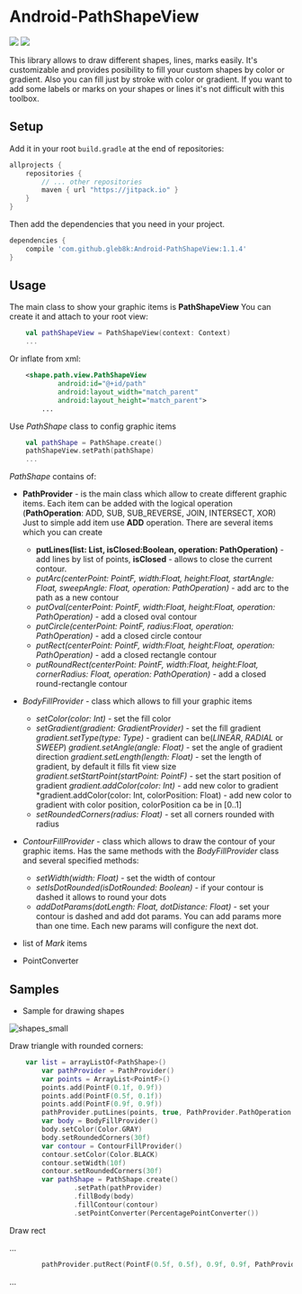 # Android-PathShapeView
[![](https://jitpack.io/v/gleb8k/Android-PathShapeView.svg)](https://jitpack.io/#gleb8k/Android-PathShapeView)
[![](https://img.shields.io/badge/license-MIT-blue.svg)](https://github.com/gleb8k/Android-PathShapeView/blob/master/LICENSE)

This library allows to draw different shapes, lines, marks easily. It's customizable and provides posibility to fill your custom shapes by color or gradient. Also you can fill just by stroke with color or gradient. If you want to add some labels or marks on your shapes or lines it's not difficult with this toolbox.

## Setup

Add it in your root `build.gradle` at the end of repositories:

```gradle
allprojects {
	repositories {
		// ... other repositories
		maven { url "https://jitpack.io" }
	}
}
```
Then add the dependencies that you need in your project.

```gradle
dependencies {
	compile 'com.github.gleb8k:Android-PathShapeView:1.1.4'
}
```
## Usage

The main class to show your graphic items is **PathShapeView** 
You can create it and attach to your root view:
```kotlin
	val pathShapeView = PathShapeView(context: Context)
	...
```
Or inflate from xml:
```xml
	<shape.path.view.PathShapeView
            android:id="@+id/path"
            android:layout_width="match_parent"
            android:layout_height="match_parent">
	    ...
```
Use *PathShape* class to config graphic items 
```kotlin
	val pathShape = PathShape.create()
	pathShapeView.setPath(pathShape)
	...
```
*PathShape* contains of:

* **PathProvider** - is the main class which allow to create different graphic items. Each item can be added with the logical operation (**PathOperation**: ADD, SUB, SUB_REVERSE, JOIN, INTERSECT, XOR)
Just to simple add item use **ADD** operation.
There are several items which you can create
	- **putLines(list: List<PointF>, isClosed:Boolean, operation: PathOperation)** - add lines by list of points,
	      **isClosed** - allows to close the current contour.
	- *putArc(centerPoint: PointF, width:Float, height:Float, startAngle: Float, sweepAngle: Float, 	operation:		PathOperation)* - add arc to the path as a new contour
	- *putOval(centerPoint: PointF, width:Float, height:Float, operation: PathOperation)* - add a closed oval contour
	- *putCircle(centerPoint: PointF, radius:Float, operation: PathOperation)* - add a closed circle contour
	- *putRect(centerPoint: PointF, width:Float, height:Float, operation: PathOperation)* - add a closed rectangle contour
	- *putRoundRect(centerPoint: PointF, width:Float, height:Float, cornerRadius: Float, operation: PathOperation)* - add 		    a closed round-rectangle contour
	
* *BodyFillProvider* - class which allows to fill your graphic items
	- *setColor(color: Int)* - set the fill color
	- *setGradient(gradient: GradientProvider)* - set the fill gradient
	     *gradient.setType(type: Type)* - gradient can be(*LINEAR*, *RADIAL* or *SWEEP*)
	     *gradient.setAngle(angle: Float)* - set the angle of gradient direction
	     *gradient.setLength(length: Float)* - set the length of gradient, by default it fills fit view size
	     *gradient.setStartPoint(startPoint: PointF)* - set the start position of gradient
	     *gradient.addColor(color: Int)* - add new color to gradient
	     *gradient.addColor(color: Int, colorPosition: Float) - add new color to gradient with color position, 		     colorPosition ca be in [0..1]
	- *setRoundedCorners(radius: Float)* - set all corners rounded with radius     
* *ContourFillProvider* - class which allows to draw the contour of your graphic items. Has the same methods with the 	*BodyFillProvider* class and several specified methods:
	- *setWidth(width: Float)* - set the width of contour
	- *setIsDotRounded(isDotRounded: Boolean)* - if your contour is dashed it allows to round your dots
	- *addDotParams(dotLength: Float, dotDistance: Float)* - set your contour is dashed and add dot params. You can add 	    params more than one time. Each new params will configure the next dot.
* list of *Mark* items
* PointConverter

## Samples

* Sample for drawing shapes

![shapes_small](https://user-images.githubusercontent.com/34940037/35919086-a19a2992-0c1c-11e8-8895-ec33c12d3621.jpg)

Draw triangle with rounded corners:
```kotlin
	var list = arrayListOf<PathShape>()
        var pathProvider = PathProvider()
        var points = ArrayList<PointF>()
        points.add(PointF(0.1f, 0.9f))
        points.add(PointF(0.5f, 0.1f))
        points.add(PointF(0.9f, 0.9f))
        pathProvider.putLines(points, true, PathProvider.PathOperation.ADD)
        var body = BodyFillProvider()
        body.setColor(Color.GRAY)
        body.setRoundedCorners(30f)
        var contour = ContourFillProvider()
        contour.setColor(Color.BLACK)
        contour.setWidth(10f)
        contour.setRoundedCorners(30f)
        var pathShape = PathShape.create()
                .setPath(pathProvider)
                .fillBody(body)
                .fillContour(contour)
                .setPointConverter(PercentagePointConverter())
```
Draw rect

...
```kotlin
        pathProvider.putRect(PointF(0.5f, 0.5f), 0.9f, 0.9f, PathProvider.PathOperation.ADD)
```
...

